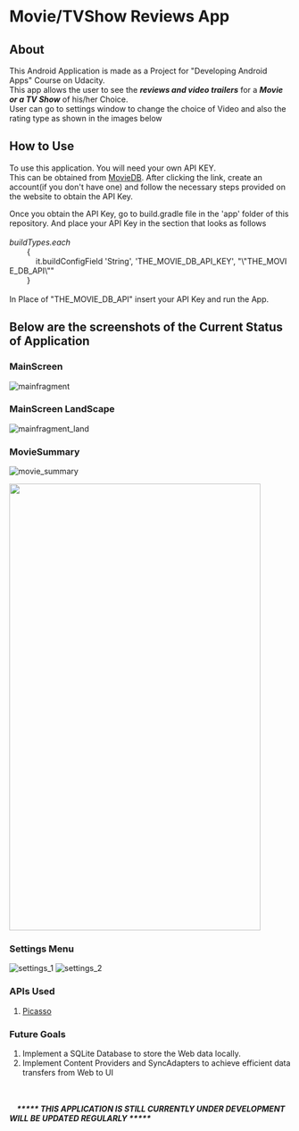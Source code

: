 # Movie/TVShow Reviews App 

## About
<p>This Android Application is made as a Project for "Developing Android Apps" Course on Udacity.<br> This app allows the user to see the <em><b>reviews and video trailers</b></em> for a <b><em>Movie or a TV Show</em></b> of his/her Choice.<br>User can go to settings window to change the choice of Video and also the rating type as shown in the images below</p>

## How to Use
<p> To use this application. You will need your own API KEY.<br> This can be obtained from <a href="https://www.themoviedb.org/" target="_blank">MovieDB</a>. After clicking the link, create an account(if you don't have one) and follow the necessary steps provided on the website to obtain the API Key.<br></p>
<p> Once you obtain the API Key, go to build.gradle file in the 'app' folder of this repository. And place your API Key in the section that looks as follows <br><br><em>buildTypes.each</em><br>&nbsp;&nbsp;&nbsp;&nbsp;&nbsp;&nbsp;&nbsp;&nbsp;{<br>&nbsp;&nbsp;&nbsp;&nbsp;&nbsp;&nbsp;&nbsp;&nbsp;&nbsp;&nbsp;&nbsp;&nbsp;it.buildConfigField&nbsp;'String',&nbsp;'THE_MOVIE_DB_API_KEY',&nbsp;"\"THE_MOVIE_DB_API\""<br>&nbsp;&nbsp;&nbsp;&nbsp;&nbsp;&nbsp;&nbsp;&nbsp;}<br><br>In Place of "THE_MOVIE_DB_API" insert your API Key and run the App.</p>

## Below are the screenshots of the Current Status of Application

### MainScreen

![mainfragment](https://cloud.githubusercontent.com/assets/3885116/16654790/611df8dc-4425-11e6-90d4-9ee8fe69a35a.png)

### MainScreen LandScape
![mainfragment_land](https://cloud.githubusercontent.com/assets/3885116/16655065/b14a0c78-4426-11e6-89f0-427cf61ac99d.png)

### MovieSummary
![movie_summary](https://cloud.githubusercontent.com/assets/3885116/16993782/cc199202-4e72-11e6-87a1-11f2c0ed1d24.png)

<img src="https://cloud.githubusercontent.com/assets/3885116/16993782/cc199202-4e72-11e6-87a1-11f2c0ed1d24.png" height="800" width="450" >

### Settings Menu
![settings_1](https://cloud.githubusercontent.com/assets/3885116/16655166/1fdffa12-4427-11e6-959c-e525183d92db.png)
![settings_2](https://cloud.githubusercontent.com/assets/3885116/16655181/2e38eaba-4427-11e6-8d68-7fd2d811d3b8.png)


### APIs Used
<ol>
  <li><a href="http://square.github.io/picasso/">Picasso</a></li>
</ol>

### Future Goals
<ol>
  <li>Implement a SQLite Database to store the Web data locally. </li>
  <li>Implement Content Providers and SyncAdapters to achieve efficient data transfers from Web to UI</li>
</ol>

<p><br><br><b><em>&nbsp;&nbsp;&nbsp; ***** THIS APPLICATION IS STILL CURRENTLY UNDER DEVELOPMENT WILL BE UPDATED REGULARLY *****</b></em></p>
